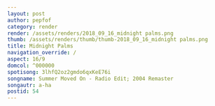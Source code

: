 ```yaml
---
layout: post
author: pepfof
category: render
render: /assets/renders/2018_09_16_midnight palms.png
thumb: /assets/renders/thumb/thumb-2018_09_16_midnight palms.png
title: Midnight Palms
navigation_override: /
aspect: 16/9
domcol: ^000000
spotisong: 3lhfQ2oz2gmdo6qxKeE76i
songname: Summer Moved On - Radio Edit; 2004 Remaster
songautr: a-ha
postid: 54
---
```


<!--USER BEGIN 1-->

<!--USER END 1-->

<!--more-->
<!--USER BEGIN 2-->

<!--USER END 2-->

